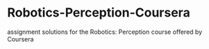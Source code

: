# Robotics-Perception-Coursera
assignment solutions for the Robotics: Perception course offered by Coursera
